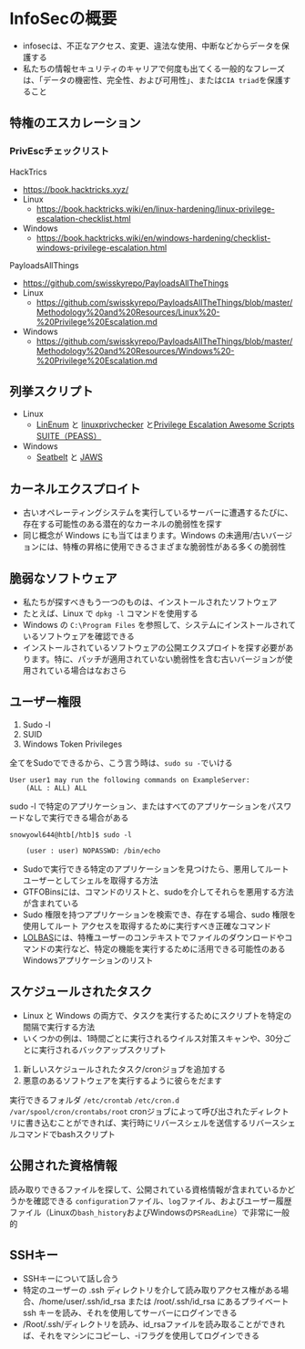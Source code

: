 # InfoSecの概要
- infosecは、不正なアクセス、変更、違法な使用、中断などからデータを保護する
- 私たちの情報セキュリティのキャリアで何度も出てくる一般的なフレーズは、「データの機密性、完全性、および可用性」、または`CIA triad`を保護すること

## 特権のエスカレーション

### PrivEscチェックリスト
HackTrics
- https://book.hacktricks.xyz/
- Linux
	- https://book.hacktricks.wiki/en/linux-hardening/linux-privilege-escalation-checklist.html
- Windows
	- https://book.hacktricks.wiki/en/windows-hardening/checklist-windows-privilege-escalation.html


PayloadsAllThings
- https://github.com/swisskyrepo/PayloadsAllTheThings
- Linux
	- https://github.com/swisskyrepo/PayloadsAllTheThings/blob/master/Methodology%20and%20Resources/Linux%20-%20Privilege%20Escalation.md
- Windows
	- https://github.com/swisskyrepo/PayloadsAllTheThings/blob/master/Methodology%20and%20Resources/Windows%20-%20Privilege%20Escalation.md

## 列挙スクリプト
- Linux
	- [LinEnum](https://github.com/rebootuser/LinEnum.git) と [linuxprivchecker](https://github.com/sleventyeleven/linuxprivchecker) と[Privilege Escalation Awesome Scripts SUITE（PEASS）](https://github.com/carlospolop/privilege-escalation-awesome-scripts-suite)
- Windows
	- [Seatbelt](https://github.com/GhostPack/Seatbelt) と [JAWS ](https://github.com/411Hall/JAWS)

## カーネルエクスプロイト
- 古いオペレーティングシステムを実行しているサーバーに遭遇するたびに、存在する可能性のある潜在的なカーネルの脆弱性を探す
- 同じ概念が Windows にも当てはまります。Windows の未適用/古いバージョンには、特権の昇格に使用できるさまざまな脆弱性がある多くの脆弱性

## 脆弱なソフトウェア
- 私たちが探すべきもう一つのものは、インストールされたソフトウェア
- たとえば、Linux で `dpkg -l` コマンドを使用する
- Windows の `C:\Program Files` を参照して、システムにインストールされているソフトウェアを確認できる
- インストールされているソフトウェアの公開エクスプロイトを探す必要があります。特に、パッチが適用されていない脆弱性を含む古いバージョンが使用されている場合はなおさら



## ユーザー権限
1. Sudo -l
2. SUID
3. Windows Token Privileges


全てをSudoでできるから、こう言う時は、`sudo su -`でいける
```shell-session
User user1 may run the following commands on ExampleServer:
    (ALL : ALL) ALL
```

sudo -l で特定のアプリケーション、またはすべてのアプリケーションをパスワードなしで実行できる場合がある
```shell-session
snowyowl644@htb[/htb]$ sudo -l

    (user : user) NOPASSWD: /bin/echo
```


- Sudoで実行できる特定のアプリケーションを見つけたら、悪用してルートユーザーとしてシェルを取得する方法
- GTFOBinsには、コマンドのリストと、sudoを介してそれらを悪用する方法が含まれている
- Sudo 権限を持つアプリケーションを検索でき、存在する場合、sudo 権限を使用してルート アクセスを取得するために実行すべき正確なコマンド
- [LOLBAS](https://lolbas-project.github.io/#)には、特権ユーザーのコンテキストでファイルのダウンロードやコマンドの実行など、特定の機能を実行するために活用できる可能性のあるWindowsアプリケーションのリスト

## スケジュールされたタスク
- Linux と Windows の両方で、タスクを実行するためにスクリプトを特定の間隔で実行する方法
- いくつかの例は、1時間ごとに実行されるウイルス対策スキャンや、30分ごとに実行されるバックアップスクリプト
1. 新しいスケジュールされたタスク/cronジョブを追加する
2. 悪意のあるソフトウェアを実行するように彼らをだます

実行できるフォルダ
`/etc/crontab`
 `/etc/cron.d`
 `/var/spool/cron/crontabs/root`
 cronジョブによって呼び出されたディレクトリに書き込むことができれば、実行時にリバースシェルを送信するリバースシェルコマンドでbashスクリプト

## 公開された資格情報
読み取りできるファイルを探して、公開されている資格情報が含まれているかどうかを確認できる
`configuration`ファイル、`log`ファイル、およびユーザー履歴ファイル（Linuxの`bash_history`およびWindowsの`PSReadLine`）で非常に一般的

## SSHキー
- SSHキーについて話し合う
- 特定のユーザーの .ssh ディレクトリを介して読み取りアクセス権がある場合、/home/user/.ssh/id_rsa または /root/.ssh/id_rsa にあるプライベート ssh キーを読み、それを使用してサーバーにログインできる
- /Root/.ssh/ディレクトリを読み、id_rsaファイルを読み取ることができれば、それをマシンにコピーし、-iフラグを使用してログインできる